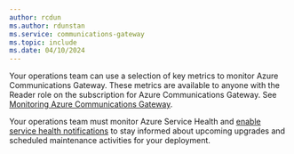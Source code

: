 ```yaml
---
author: rcdun
ms.author: rdunstan
ms.service: communications-gateway
ms.topic: include
ms.date: 04/10/2024
---
```


Your operations team can use a selection of key metrics to monitor Azure Communications Gateway. These metrics are available to anyone with the Reader role on the subscription for Azure Communications Gateway. See [Monitoring Azure Communications Gateway](/azure/communications-gateway/monitor-azure-communications-gateway).

Your operations team must monitor Azure Service Health and [enable service health notifications](/azure/service-health/service-notifications) to stay informed about upcoming upgrades and scheduled maintenance activities for your deployment.